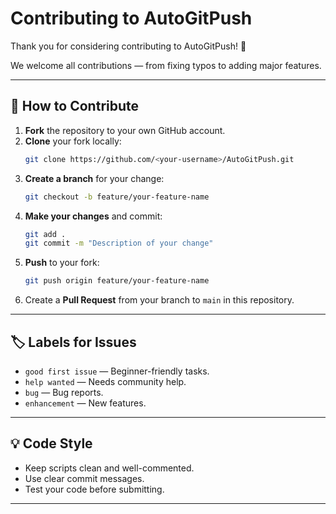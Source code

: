 # Contributing to AutoGitPush

Thank you for considering contributing to AutoGitPush! 🎉

We welcome all contributions — from fixing typos to adding major features.

---

## 📌 How to Contribute
1. **Fork** the repository to your own GitHub account.
2. **Clone** your fork locally:
   ```bash
   git clone https://github.com/<your-username>/AutoGitPush.git
   ```
3. **Create a branch** for your change:
   ```bash
   git checkout -b feature/your-feature-name
   ```
4. **Make your changes** and commit:
   ```bash
   git add .
   git commit -m "Description of your change"
   ```
5. **Push** to your fork:
   ```bash
   git push origin feature/your-feature-name
   ```
6. Create a **Pull Request** from your branch to `main` in this repository.

---

## 🏷 Labels for Issues
- `good first issue` — Beginner-friendly tasks.
- `help wanted` — Needs community help.
- `bug` — Bug reports.
- `enhancement` — New features.

---

## 💡 Code Style
- Keep scripts clean and well-commented.
- Use clear commit messages.
- Test your code before submitting.

---
